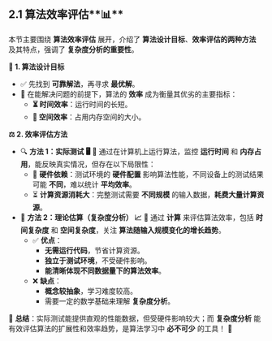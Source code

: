 ## 2.1 算法效率评估**📊**

本节主要围绕 **算法效率评估** 展开，介绍了 **算法设计目标**、**效率评估的两种方法** 及其特点，强调了 **复杂度分析的重要性**。

**🎯 1. 算法设计目标**

- ✅ 先找到 **可靠解法**，再寻求 **最优解**。
- 📌 在能解决问题的前提下，算法的 **效率** 成为衡量其优劣的主要指标：
  - **⏳ 时间效率**：运行时间的长短。
  - **💾 空间效率**：占用内存空间的大小。

**⚖ 2. 效率评估方法**

- 🔍 **方法 1：实际测试 🖥️**
  🔹 通过在计算机上运行算法，监控 **运行时间** 和 **内存占用**，能反映真实情况，但存在以下局限性：
  - 📌 **硬件依赖**：测试环境的 **硬件配置** 影响算法性能，不同设备上的测试结果可能 **不同**，难以统计 **平均效率**。
  - ⏳ **计算资源消耗大**：完整测试需要 **不同规模** 的输入数据，**耗费大量计算资源**。
- 📐 **方法 2：理论估算（复杂度分析） 📈**
  🔹 通过 **计算** 来评估算法效率，包括 **时间复杂度** 和 **空间复杂度**，关注 **算法随输入规模变化的增长趋势**。
  - ✅ **优点**：
    - **无需运行代码**，节省计算资源。
    - **独立于测试环境**，不受硬件影响。
    - **能清晰体现不同数据量下的算法效率**。
  - ❌ **缺点**：
    - **概念较抽象**，学习难度较高。
    - 需要一定的数学基础来理解 **复杂度分析**。

📌 **总结**：实际测试能提供直观的性能数据，但受硬件影响较大；而 **复杂度分析** 能有效评估算法的扩展性和效率趋势，是算法学习中 **必不可少** 的工具！ 🚀
